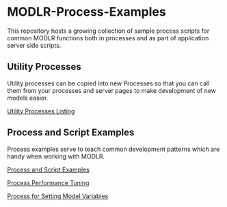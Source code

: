 
# MODLR-Process-Examples
This repository hosts a growing collection of sample process scripts for common MODLR functions both in processes and as part of application server side scripts.

## Utility Processes
Utility processes can be copied into new Processes so that you can call them from your processes and server pages to make development of new models easier.

[Utility Processes Listing](/Utilities/Utilities.md)


## Process and Script Examples
Process examples serve to teach common development patterns which are handy when working with MODLR.

[Process and Script Examples](/Examples/Examples.md)

[Process Performance Tuning](/Examples/Performance-Tuning.md)

[Process for Setting Model Variables](/Examples/Setting-Variables.md)
